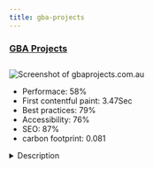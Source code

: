 ```yaml
---
title: gba-projects
---
```


<div style="height: 3rem">
  <a href="https://gbaprojects.com.au/"><h3>GBA Projects</h3></a>
</div>
<img loading="lazy" src="/images/thumbs/gbaprojects.com.au.jpg" alt="Screenshot of gbaprojects.com.au" />
<ul>
  <li>Performace: 58%</li>
  <li>
    First contentful paint:
    3.47Sec
  </li>
  <li>Best practices: 79%</li>
  <li>Accessibility: 76%</li>
  <li>SEO: 87%</li>
  <li>carbon footprint: 0.081</li>
</ul>
<details>
  <summary>Description</summary>
  <p>GBA Projects have been a Mity client for many years, and are an Adelaide-based project management company who specialise in working with large and complex developments such as freeways, hospitals and other large capital projects.

This new site was designed as part of their rebranding and allows them to showcase their services and skills to potential clients, and used as a supporting tool for their tender responses.

The visual priority of information for this new site was key – simplifying the layout and content presentation, while also providing neat and organic navigation without needing to always go to the main menu.The template for this new site is completely custom designed and built from the ground up. This has allowed us to keep the template light and meet the clients specific design requirements.

With the exception of forms (which uses RSFormPro) the content for this site is all created and manage via the core Joomla Article Manager.  For blog articles the Tags component is used, however the output is a heavily customised layout override to ensure the layout of tag views is the same as the category blog views.

The client had a requirement to display different image, blog content and contact details depending on the site visitor’s location.  To achieve this, we use the Regular Labs Advance Module Manager in combination with their GeoIP plugin to serve the relevant images and content.

The menu is utilising the core Joomla menu module to output the simple list items and we have some custom CSS to style and create the drop-down. For the mobile menu we use the same menu module and utilise SIDR CSS and JS for style and</p>
</details>

